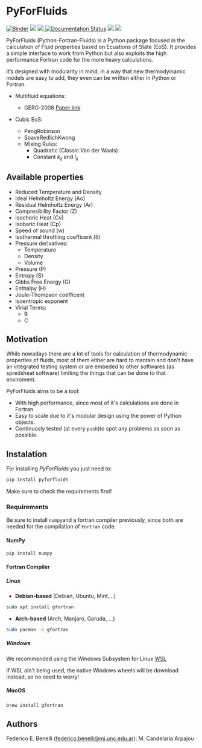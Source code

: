 # PyForFluids 
[![Binder](https://mybinder.org/badge_logo.svg)](https://mybinder.org/v2/gh/fedebenelli/PyForFluids/dev?labpath=https%3A%2F%2Fgithub.com%2Ffedebenelli%2FPyForFluids%2Fblob%2Fdev%2Fdocs%2Fsource%2Ftutorial.ipynb)
<a href="https://codeclimate.com/github/fedebenelli/PyForFluids/maintainability">
<img src="https://api.codeclimate.com/v1/badges/3551471cd4cdf37e226f/maintainability"/></a>
<a href="https://github.com/fedebenelli/pyforfluids/actions/workflows/CI.yml">
<img src="https://github.com/fedebenelli/pyforfluids/actions/workflows/CI.yml/badge.svg">
</a> 
<a href='https://pyforfluids.readthedocs.io/en/latest/?badge=latest'>
<img src='https://readthedocs.org/projects/pyforfluids/badge/?version=latest'
alt='Documentation Status'/></a> <a href="https://github.com/leliel12/diseno_sci_sfw">
<img src="https://camo.githubusercontent.com/69644832889fa9dfcdb974614129be2fda8e4591989fd713a983a21e7fd8d1ad/68747470733a2f2f696d672e736869656c64732e696f2f62616467652f4469536f6674436f6d7043692d46414d41462d666664613030"></a>
<a href='https://pypi.org/project/pyforfluids/'>
<img src='https://img.shields.io/pypi/v/pyforfluids'>
</a>

PyForFluids (Python-Fortran-Fluids) is a Python package focused in the
calculation of Fluid properties based on Ecuations of State (EoS). It provides
a simple interface to work from Python but also exploits the high performance
Fortran code for the more heavy calculations.

It’s designed with modularity in mind, in a way that new thermodyinamic models
are easy to add, they even can be written either in Python or Fortran.

- Multifluid equations:
	- GERG-2008 [Paper link](https://pubs.acs.org/doi/10.1021/je300655b)

- Cubic EoS:
	- PengRobinson
	- SoaveRedlichKwong
	- Mixing Rules:
		- Quadratic (Classic Van der Waals)
		- Constant $k_{ij}$ and $l_{ij}$

## Available properties
- Reduced Temperature and Density
- Ideal Helmholtz Energy (Ao)
- Residual Helmholtz Energy (Ar)
- Compresibility Factor (Z)
- Isochoric Heat (Cv)
- Isobaric Heat (Cp)
- Speed of sound (w)
- Isothermal throttling coefficent (δ)
- Pressure derivatives:
	- Temperature
	- Density
	- Volume
- Pressure (P)
- Entropy (S)
- Gibbs Free Energy (G)
- Enthalpy (H)
- Joule-Thompson coefficent
- Isoentropic exponent
- Virial Terms:
	- B
	- C

## Motivation
While nowadays there are a lot of tools for calculation of thermodynamic
properties of fluids, most of them either are hard to mantain and don't have an
integrated testing system or are embeded to other softwares (as spredsheat
software) limiting the things that can be done to that enviroment.

PyForFluids aims to be a tool:

- With high performance, since most of it's calculations are done in Fortran
- Easy to scale due to it's modular design using the power of Python objects.
- Continuosly tested (at every `push`)to spot any problems as soon as possible.

## Instalation
For installing _PyForFluids_ you just need to:

```sh
pip install pyforfluids
```

Make sure to check the requirements first!

### Requirements
Be sure to install `numpy`and a fortran compiler previously, since both are
needed for the compilation of `Fortran` code.

#### NumPy
```sh
pip install numpy
```

#### Fortran Compiler

##### Linux
- **Debian-based** (Debian, Ubuntu, Mint,...)

```sh
sudo apt install gfortran
```

- **Arch-based** (Arch, Manjaro, Garuda, ...)

```sh
sudo pacman -S gfortran
```

##### Windows
We recommended using the Windows Subsystem for Linux 
[WSL](https://www.windowscentral.com/install-windows-subsystem-linux-windows-10)

If WSL ain't being used, the native Windows wheels will be download instead,
so no need to worry!

##### MacOS

```sh
brew install gfortran
```

## Authors
Federico E. Benelli (<a href=federico.benelli@mi.unc.edu.ar>federico.benelli@mi.unc.edu.ar</a>); M. Candelaria
Arpajou
